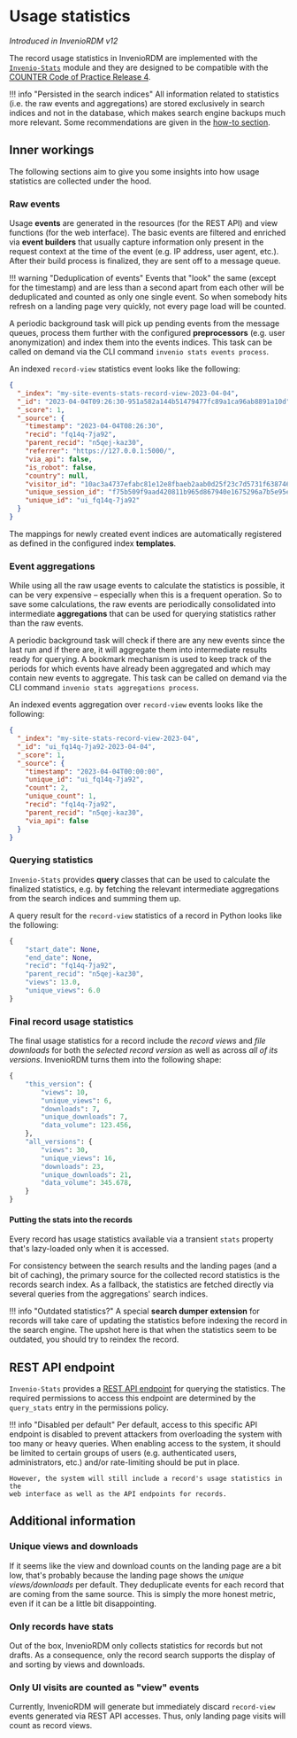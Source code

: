 # Usage statistics

_Introduced in InvenioRDM v12_

The record usage statistics in InvenioRDM are implemented with the
[`Invenio-Stats`](https://invenio-stats.readthedocs.io/en/latest/) module and they are
designed to be compatible with the [COUNTER Code of Practice Release 4](https://www.projectcounter.org/code-of-practice-sections/archived-code-of-practice-release-4/).

!!! info "Persisted in the search indices"
    All information related to statistics (i.e. the raw events and aggregations) are stored
    exclusively in search indices and not in the database, which makes search engine backups
    much more relevant.
    Some recommendations are given in the [how-to section](../../develop/howtos/backup_search_indices.md).

## Inner workings

The following sections aim to give you some insights into how usage statistics are collected under the hood.

### Raw events

Usage **events** are generated in the resources (for the REST API) and view functions (for the web interface).
The basic events are filtered and enriched via **event builders** that usually capture
information only present in the request context at the time of the event (e.g. IP address, user agent, etc.).
After their build process is finalized, they are sent off to a message queue.

!!! warning "Deduplication of events"
    Events that "look" the same (except for the timestamp) and are less than a second
    apart from each other will be deduplicated and counted as only one single event.
    So when somebody hits refresh on a landing page very quickly, not every page load
    will be counted.

A periodic background task will pick up pending events from the message queues,
process them further with the configured **preprocessors** (e.g. user anonymization)
and index them into the events indices.
This task can be called on demand via the CLI command `invenio stats events process`.

An indexed `record-view` statistics event looks like the following:

```json
{
  "_index": "my-site-events-stats-record-view-2023-04-04",
  "_id": "2023-04-04T09:26:30-951a582a144b51479477fc89a1ca96ab8891a10d",
  "_score": 1,
  "_source": {
    "timestamp": "2023-04-04T08:26:30",
    "recid": "fq14q-7ja92",
    "parent_recid": "n5qej-kaz30",
    "referrer": "https://127.0.0.1:5000/",
    "via_api": false,
    "is_robot": false,
    "country": null,
    "visitor_id": "10ac3a4737efabc81e12e8fbaeb2aab0d25f23c7d5731f6387461528",
    "unique_session_id": "f75b509f9aad420811b965d867940e1675296a7b5e95eb72fe0733be",
    "unique_id": "ui_fq14q-7ja92"
  }
}
```

The mappings for newly created event indices are automatically registered as defined
in the configured index **templates**.

### Event aggregations

While using all the raw usage events to calculate the statistics is possible,
it can be very expensive – especially when this is a frequent operation.
So to save some calculations, the raw events are periodically consolidated
into intermediate **aggregations** that can be used for querying statistics rather than
the raw events.

A periodic background task will check if there are any new events since the last run
and if there are, it will aggregate them into intermediate results ready for querying.
A bookmark mechanism is used to keep track of the periods for which events have
already been aggregated and which may contain new events to aggregate.
This task can be called on demand via the CLI command `invenio stats aggregations process`.

An indexed events aggregation over `record-view` events looks like the following:

```json
{
  "_index": "my-site-stats-record-view-2023-04",
  "_id": "ui_fq14q-7ja92-2023-04-04",
  "_score": 1,
  "_source": {
    "timestamp": "2023-04-04T00:00:00",
    "unique_id": "ui_fq14q-7ja92",
    "count": 2,
    "unique_count": 1,
    "recid": "fq14q-7ja92",
    "parent_recid": "n5qej-kaz30",
    "via_api": false
  }
}
```

### Querying statistics

`Invenio-Stats` provides **query** classes that can be used to calculate the finalized
statistics, e.g. by fetching the relevant intermediate aggregations from the search indices
and summing them up.

A query result for the `record-view` statistics of a record in Python looks like the following:

```python
{
    "start_date": None,
    "end_date": None,
    "recid": "fq14q-7ja92",
    "parent_recid": "n5qej-kaz30",
    "views": 13.0,
    "unique_views": 6.0
}
```

### Final record usage statistics

The final usage statistics for a record include the *record views* and *file downloads*
for both the *selected record version* as well as across *all of its versions*.
InvenioRDM turns them into the following shape:

```python
{
    "this_version": {
        "views": 10,
        "unique_views": 6,
        "downloads": 7,
        "unique_downloads": 7,
        "data_volume": 123.456,
    },
    "all_versions": {
        "views": 30,
        "unique_views": 16,
        "downloads": 23,
        "unique_downloads": 21,
        "data_volume": 345.678,
    }
}
```

#### Putting the stats into the records

Every record has usage statistics available via a transient `stats` property that's
lazy-loaded only when it is accessed.

For consistency between the search results and the landing pages (and a bit of caching),
the primary source for the collected record statistics is the records search index.
As a fallback, the statistics are fetched directly via several queries from the
aggregations' search indices.

!!! info "Outdated statistics?"
    A special **search dumper extension** for records will take care of updating the
    statistics before indexing the record in the search engine.
    The upshot here is that when the statistics seem to be outdated, you should
    try to reindex the record.

## REST API endpoint

`Invenio-Stats` provides a [REST API endpoint](../../reference/rest_api_statistics.md) for querying the statistics.
The required permissions to access this endpoint are determined by the `query_stats` entry
in the permissions policy.

!!! info "Disabled per default"
    Per default, access to this specific API endpoint is disabled to prevent
    attackers from overloading the system with too many or heavy queries.
    When enabling access to the system, it should be limited to certain groups of users
    (e.g. authenticated users, administrators, etc.) and/or rate-limiting should be
    put in place.

    However, the system will still include a record's usage statistics in the
    web interface as well as the API endpoints for records.

## Additional information

### Unique views and downloads

If it seems like the view and download counts on the landing page are a bit low, that's
probably because the landing page shows the _unique views/downloads_ per default.
They deduplicate events for each record that are coming from the same source.
This is simply the more honest metric, even if it can be a little bit disappointing.

### Only records have stats

Out of the box, InvenioRDM only collects statistics for records but not drafts.
As a consequence, only the record search supports the display of and sorting by views
and downloads.

### Only UI visits are counted as "view" events

Currently, InvenioRDM will generate but immediately discard `record-view` events
generated via REST API accesses.
Thus, only landing page visits will count as record views.
